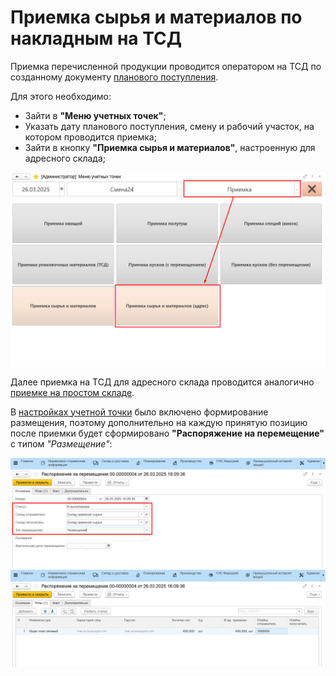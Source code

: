 # Приемка сырья и материалов по накладным на ТСД

Приемка перечисленной продукции проводится оператором на ТСД по созданному документу [планового поступления](./CreatePlanOfAccept.md).

Для этого необходимо:

- Зайти в **"Меню учетных точек"**;
- Указать дату планового поступления, смену и рабочий участок, на котором проводится приемка;
- Зайти в кнопку **"Приемка сырья и материалов"**, настроенную для адресного склада;

![](PriemkaTSD.assets/image-2.png)

Далее приемка на ТСД для адресного склада проводится аналогично [приемке на простом складе](../../SimpleWarehouse/PriemkaMaterials/PriemkaTSD.md). 

В [настройках учетной точки](SettingsKUT.md) было включено формирование размещения, поэтому дополнительно на каждую принятую позицию после приемки будет сформировано **"Распоряжение на перемещение"** с типом *"Размещение"*:

![](PriemkaTSD.assets/image-4.png)
![](PriemkaTSD.assets/image-5.png)

